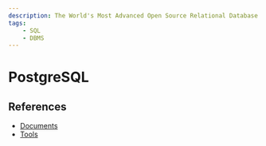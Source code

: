 ```yaml
---
description: The World's Most Advanced Open Source Relational Database
tags:
    - SQL
    - DBMS
---
```


# PostgreSQL

## References

- [Documents](https://www.postgresql.org/docs/current/)
- [Tools](../../../technologies/js/api/node-postgres.md)

